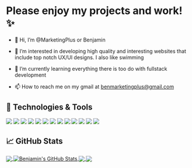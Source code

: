 # Please enjoy my projects and work! ✨

- 👋 Hi, I’m @MarketingPlus or Benjamin
- 👀 I’m interested in developing high quality and interesting websites that include top notch UX/UI designs. I also like swimming 
- 🌱 I’m currently learning everything there is too do with fullstack development

- 📫 How to reach me on my gmail at benmarketingplus@gmail.com


## 🔧 Technologies & Tools
![](https://img.shields.io/badge/OS-Linux-informational?style=flat&logo=linux&logoColor=white&color=00B4D8)
![](https://img.shields.io/badge/Editor-IntelliJ_IDEA-informational?style=flat&logo=intellij-idea&logoColor=white&color=00B4D8)
![](https://img.shields.io/badge/Code-Python-informational?style=flat&logo=python&logoColor=white&color=00B4D8)
![](https://img.shields.io/badge/Code-JavaScript-informational?style=flat&logo=javascript&logoColor=white&color=00B4D8)
![](https://img.shields.io/badge/Code-Golang-informational?style=flat&logo=go&logoColor=white&color=00B4D8)
![](https://img.shields.io/badge/Code-Make-informational?style=flat&logo=cmake&logoColor=white&color=00B4D8)
![](https://img.shields.io/badge/Code-Vue-informational?style=flat&logo=vue.js&logoColor=white&color=00B4D8)
![](https://img.shields.io/badge/Shell-Bash-informational?style=flat&logo=gnu-bash&logoColor=white&color=00B4D8)
![](https://img.shields.io/badge/Tools-PostgreSQL-informational?style=flat&logo=postgresql&logoColor=white&color=00B4D8)
![](https://img.shields.io/badge/Tools-Docker-informational?style=flat&logo=docker&logoColor=white&color=00B4D8)
![](https://img.shields.io/badge/Tools-Kubernetes-informational?style=flat&logo=kubernetes&logoColor=white&color=00B4D8)
![](https://img.shields.io/badge/Tools-Red_Hat_OpenShift-informational?style=flat&logo=red-hat-open-shift&logoColor=white&color=00B4D8)
![](https://img.shields.io/badge/Cloud-Digital_Ocean-informational?style=flat&logo=digitalocean&logoColor=white&color=00B4D8)

## &#x1f4c8; GitHub Stats

<a href="https://github.com/MarketingPlus/MarketingPlus">
  <img align="center" src="https://github-readme-stats.vercel.app/api/top-langs/?username=MarketingPlus&hide=java,html,tex&title_color=ffffff&text_color=c9cacc&icon_color=2bbc8a&bg_color=1d1f21&langs_count=3" />
</a>
<a href="https://github.com/MarketingPlus/MarketingPlus">
  <img align="center" src="https://github-readme-stats.vercel.app/api?username=MarketingPlus&show_icons=true&line_height=27&count_private=true&title_color=ffffff&text_color=c9cacc&icon_color=2bbc8a&bg_color=1d1f21" alt="Benjamin's GitHub Stats" />
</a>

<a href="https://github.com/MarketingPlus/tech-blog">
  <img align="center" src="https://github-readme-stats.vercel.app/api/pin/?username=MarketingPlus&repo=tech-blog&title_color=ffffff&text_color=c9cacc&icon_color=2bbc8a&bg_color=1d1f21" />
</a>


<a href="https://github.com/MarketingPlus/Onboard">
  <img align="center" src="https://github-readme-stats.vercel.app/api/pin/?username=MarketingPlus&repo=Onboard&title_color=ffffff&text_color=c9cacc&icon_color=2bbc8a&bg_color=1d1f21" />
</a>    


